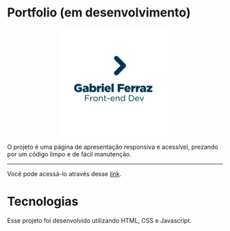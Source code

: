 # Portfolio (em desenvolvimento)
<p align="center">
  <img alt="" src="./assets/logo.png" width="50%">
</p>
 O projeto é uma página de apresentação responsiva e acessível, prezando por um código limpo e de fácil manutenção.


 ---
 Você pode acessá-lo através desse [link](https://https://gabrielferrazdev.vercel.app/#).
# Tecnologias 
Esse projeto foi desenvolvido utilizando HTML, CSS e Javascript. 
